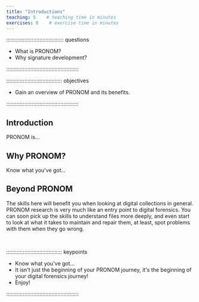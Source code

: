 ```yaml
---
title: "Introductions"
teaching: 5    # teaching time in minutes
exercises: 0    # exercise time in minutes
---
```


:::::::::::::::::::::::::::::::::::::: questions

- What is PRONOM?
- Why signature development?

::::::::::::::::::::::::::::::::::::::::::::::::

::::::::::::::::::::::::::::::::::::: objectives

- Gain an overview of PRONOM and its benefits.

::::::::::::::::::::::::::::::::::::::::::::::::

## Introduction

PRONOM is...

## Why PRONOM?

Know what you've got...

## Beyond PRONOM

The skills here will benefit you when looking at digital collections in
general. PRONOM research is very much like an entry point to digital
forensics. You can soon pick up the skills to understand files more
deeply, and even start to look at what it takes to maintain and repair them,
at least, spot problems with them when they go wrong.

<!-- NB. Keypoints should appear at the end of the markdown file. Aesthetically
     it looks like it's better with an additional newline so adding that
     here and using this comment as a separator to make it easy to read
     content.
-->

<br>

::::::::::::::::::::::::::::::::::::: keypoints

- Know what you've got...
- It isn't just the beginning of your PRONOM journey, it's the beginning of
your digital forensics journey!
- Enjoy!

::::::::::::::::::::::::::::::::::::::::::::::::
